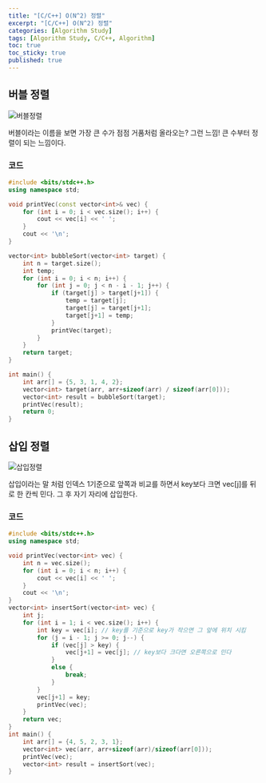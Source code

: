 ```yaml
---
title: "[C/C++] O(N^2) 정렬"
excerpt: "[C/C++] O(N^2) 정렬"
categories: [Algorithm Study]
tags: [Algorithm Study, C/C++, Algorithm]
toc: true
toc_sticky: true
published: true
---
```


## 버블 정렬

![버블정렬](https://velog.velcdn.com/images%2Fchaem%2Fpost%2Ff6075244-4450-4377-baec-23f51f5c3e2b%2Fbubble-sort-visualization.gif) 

버블이라는 이름을 보면 가장 큰 수가 점점 거품처럼 올라오는? 그런 느낌! 큰 수부터 정렬이 되는 느낌이다.

### 코드

```c++
#include <bits/stdc++.h>
using namespace std;

void printVec(const vector<int>& vec) {
    for (int i = 0; i < vec.size(); i++) {
        cout << vec[i] << ' ';
    }
    cout << '\n';
}

vector<int> bubbleSort(vector<int> target) {
    int n = target.size();
    int temp;
    for (int i = 0; i < n; i++) {
        for (int j = 0; j < n - i - 1; j++) {
            if (target[j] > target[j+1]) {
                temp = target[j];
                target[j] = target[j+1];
                target[j+1] = temp;
            }
            printVec(target);
        }
    }
    return target;
}

int main() {
    int arr[] = {5, 3, 1, 4, 2};
    vector<int> target(arr, arr+sizeof(arr) / sizeof(arr[0]));
    vector<int> result = bubbleSort(target);
    printVec(result);
    return 0;
}
```

## 삽입 정렬

![삽입정렬](https://blog.kakaocdn.net/dn/pY2WC/btrGWzOvGga/mKX2rmAL8WkxDE3QRObkkK/img.gif)

삽입이라는 말 처럼 인덱스 1기준으로 앞쪽과 비교를 하면서 key보다 크면 vec[j]를 뒤로 한 칸씩 민다. 그 후 자기 자리에 삽입한다.

### 코드

```c++
#include <bits/stdc++.h>
using namespace std;

void printVec(vector<int> vec) {
    int n = vec.size();
    for (int i = 0; i < n; i++) {
        cout << vec[i] << ' ';
    }
    cout << '\n';
}
vector<int> insertSort(vector<int> vec) {
    int j;
    for (int i = 1; i < vec.size(); i++) {
        int key = vec[i]; // key를 기준으로 key가 작으면 그 앞에 위치 시킴
        for (j = i - 1; j >= 0; j--) {
            if (vec[j] > key) {
                vec[j+1] = vec[j]; // key보다 크다면 오른쪽으로 민다
            }
            else {
                break;
            }
        }
        vec[j+1] = key;
        printVec(vec);
    }
    return vec;
}
int main() {
    int arr[] = {4, 5, 2, 3, 1};
    vector<int> vec(arr, arr+sizeof(arr)/sizeof(arr[0]));
    printVec(vec);
    vector<int> result = insertSort(vec);
}
```